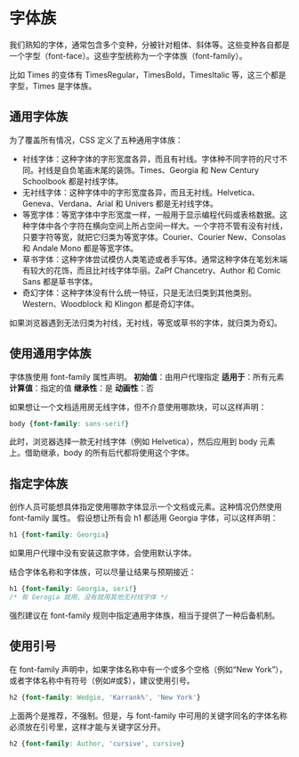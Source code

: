 # 字体族

我们熟知的字体，通常包含多个变种，分被针对粗体、斜体等。这些变种各自都是一个字型（font-face）。这些字型统称为一个字体族（font-family）。

比如 Times 的变体有 TimesRegular，TimesBold，TimesItalic 等，这三个都是字型，Times 是字体族。

## 通用字体族

为了覆盖所有情况，CSS 定义了五种通用字体族：

* 衬线字体：这种字体的字形宽度各异，而且有衬线。字体种不同字符的尺寸不同。衬线是自负笔画末尾的装饰。Times、Georgia 和 New Century Schoolbook 都是衬线字体。
* 无衬线字体：这种字体中的字形宽度各异，而且无衬线。Helvetica、Geneva、Verdana、Arial 和 Univers 都是无衬线字体。
* 等宽字体：等宽字体中字形宽度一样，一般用于显示编程代码或表格数据。这种字体中各个字符在横向空间上所占空间一样大。一个字符不管有没有衬线，只要字符等宽，就把它归类为等宽字体。Courier、Courier New、Consolas 和 Andale Mono 都是等宽字体。
* 草书字体：这种字体尝试模仿人类笔迹或者手写体。通常这种字体在笔划末端有较大的花饰，而且比衬线字体华丽。ZaPf Chancetry、Author 和 Comic Sans 都是草书字体。
* 奇幻字体：这种字体没有什么统一特征，只是无法归类到其他类别。Western、Woodblock 和 Klingon 都是奇幻字体。

如果浏览器遇到无法归类为衬线，无衬线，等宽或草书的字体，就归类为奇幻。

## 使用通用字体族

字体族使用 font-family 属性声明。
**初始值**：由用户代理指定
**适用于**：所有元素
**计算值**：指定的值
**继承性**：是
**动画性**：否

如果想让一个文档适用房无线字体，但不介意使用哪款块，可以这样声明：

```CSS
body {font-family: sans-serif}
```

此时，浏览器选择一款无衬线字体（例如 Helvetica），然后应用到 body 元素上。借助继承，body 的所有后代都将使用这个字体。

## 指定字体族

创作人员可能想具体指定使用哪款字体显示一个文档或元素。这种情况仍然使用 font-family 属性。
假设想让所有会 h1 都适用 Georgia 字体，可以这样声明：

```CSS
h1 {font-family: Georgia}
```

如果用户代理中没有安装这款字体，会使用默认字体。

结合字体名称和字体族，可以尽量让结果与预期接近：

```CSS
h1 {font-family: Georgia, serif}
/* 有 Gerogia 就用，没有就用其他无衬线字体 */
```

强烈建议在 font-family 规则中指定通用字体族，相当于提供了一种后备机制。

## 使用引号

在 font-family 声明中，如果字体名称中有一个或多个空格（例如“New York”），或者字体名称中有符号（例如#或$），建议使用引号。

```CSS
h2 {font-family: Wedgie, 'Karrank%', 'New York'}
```

上面两个是推荐，不强制。但是，与 font-family 中可用的关键字同名的字体名称必须放在引号里，这样才能与关键字区分开。

```CSS
h2 {font-family: Author, 'cursive', cursive}
```
